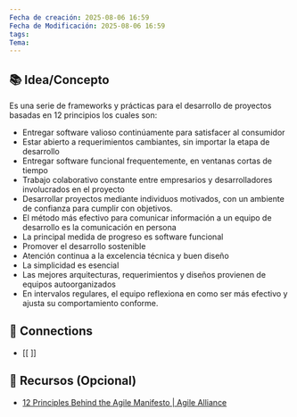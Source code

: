 ```yaml
---
Fecha de creación: 2025-08-06 16:59
Fecha de Modificación: 2025-08-06 16:59
tags: 
Tema:
---
```



## 📚 Idea/Concepto 

Es una serie de frameworks y prácticas para el desarrollo de proyectos basadas en 12 principios los cuales son:

- Entregar software valioso continúamente para satisfacer al consumidor
- Estar abierto a requerimientos cambiantes, sin importar la etapa de desarrollo
- Entregar software funcional frequentemente, en ventanas cortas de tiempo
- Trabajo colaborativo constante entre empresarios y desarrolladores involucrados en el proyecto
- Desarrollar proyectos mediante individuos motivados, con un ambiente de confianza para cumplir con objetivos.
- El método más efectivo para comunicar información a un equipo de desarrollo es la comunicación en persona
- La principal medida de progreso es software funcional
- Promover el desarrollo sostenible
- Atención continua a la excelencia técnica y buen diseño
- La simplicidad es esencial
- Las mejores arquitecturas, requerimientos y diseños provienen de equipos autoorganizados
- En intervalos regulares, el equipo reflexiona en como ser más efectivo y ajusta su comportamiento conforme.

## 🔗 Connections
- [[ ]]

## 🧾 Recursos (Opcional)
-  [12 Principles Behind the Agile Manifesto | Agile Alliance](https://agilealliance.org/agile101/12-principles-behind-the-agile-manifesto/)
